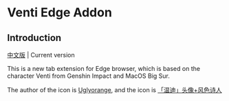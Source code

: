 # Venti Edge Addon

## Introduction

[中文版](./readme_zh.md) | Current version

This is a new tab extension for Edge browser, which is based on the character Venti from Genshin Impact and MacOS Big Sur.

The author of the icon is [Uglyorange](https://www.miyoushe.com/ys/accountCenter/postList?id=83163901), and the icon is [「温迪」头像+风色诗人](https://www.miyoushe.com/ys/article/29843610)
